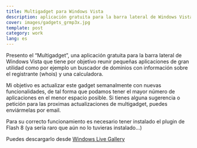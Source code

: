 ```yaml
---
title: Multigadget para Windows Vista
description: aplicación gratuita para la barra lateral de Windows Vista para buscar dominios web
cover: images/gadgets_grmp3x.jpg
template: post
category: work
lang: es
---
```


Presento el “Multigadget”, una aplicación gratuita para la barra lateral de Windows Vista que tiene por objetivo reunir pequeñas aplicaciones de gran utilidad como por ejemplo un buscador de dominios con información sobre el registrante (whois) y una calculadora.

Mi objetivo es actualizar este gadget semanalmente con nuevas funcionalidades, de tal forma que podamos tener el mayor número de aplicaciones en el menor espacio posible. Si tienes alguna sugerencia o petición para las proximas actualizaciones de multigadget, puedes enviármelas por email.

Para su correcto funcionamiento es necesario tener instalado el plugin de Flash 8 (ya sería raro que aún no lo tuvieras instalado…)

Puedes descargarlo desde [Windows Live Gallery](http://gallery.live.com/LiveItemDetail.aspx?li=9f0a2d36-a67e-497d-b11e-16a8f396b0f5)
